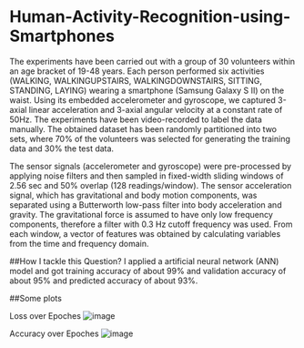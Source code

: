# Human-Activity-Recognition-using-Smartphones

The experiments have been carried out with a group of 30 volunteers within an age bracket of 19-48 years. Each person performed six activities (WALKING, WALKINGUPSTAIRS, WALKINGDOWNSTAIRS, SITTING, STANDING, LAYING) wearing a smartphone (Samsung Galaxy S II) on the waist. Using its embedded accelerometer and gyroscope, we captured 3-axial linear acceleration and 3-axial angular velocity at a constant rate of 50Hz. The experiments have been video-recorded to label the data manually. The obtained dataset has been randomly partitioned into two sets, where 70% of the volunteers was selected for generating the training data and 30% the test data.

The sensor signals (accelerometer and gyroscope) were pre-processed by applying noise filters and then sampled in fixed-width sliding windows of 2.56 sec and 50% overlap (128 readings/window). The sensor acceleration signal, which has gravitational and body motion components, was separated using a Butterworth low-pass filter into body acceleration and gravity. The gravitational force is assumed to have only low frequency components, therefore a filter with 0.3 Hz cutoff frequency was used. From each window, a vector of features was obtained by calculating variables from the time and frequency domain.

##How I tackle this Question?
I applied a artificial neural network (ANN) model and got training accuracy of about 99% and validation accuracy of about 95% and predicted accuracy of about 93%.

##Some plots

Loss over Epoches
![image](https://user-images.githubusercontent.com/92180055/190886961-fa70e8ff-00fc-4dc3-b6fa-0063b27fb4f9.png)

Accuracy over Epoches
![image](https://user-images.githubusercontent.com/92180055/190886968-895edbe0-ba20-4dbf-b67f-aee0885b9231.png)

